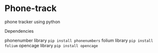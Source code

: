 # Phone-track
phone tracker using python

Dependencies

phonenumber library `pip install phonenumbers`
folium library `pip install folium`
opencage library `pip install opencage`


